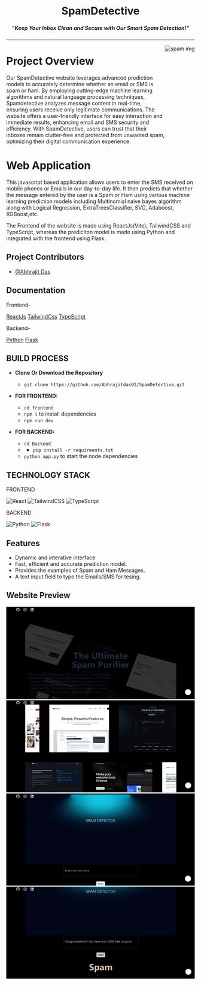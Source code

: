 <h1 align="center">SpamDetective</h1>
<h5 align="center">"Keep Your Inbox Clean and Secure with Our Smart Spam Detection!"</h5>

<hr>

<img align="right" height="300px" alt="spam img" src="https://c8.alamy.com/comp/P1NN0C/spam-word-cloud-concept-on-black-background-P1NN0C.jpg">

# Project Overview

Our SpamDetective website leverages advanced prediction models to accurately determine whether an email or SMS is spam or ham. By employing cutting-edge machine learning algorithms and natural language processing techniques, Spamdetective analyzes message content in real-time, ensuring users receive only legitimate communications. The website offers a user-friendly interface for easy interaction and immediate results, enhancing email and SMS security and efficiency. With SpamDetective, users can trust that their inboxes remain clutter-free and protected from unwanted spam, optimizing their digital communication experience.

# Web Application

This javascript based application allows users to enter the SMS received on mobile phones or Emails in our day-to-day life. It then predicts that whether the message entered by the user is a Spam or Ham using various machine learning prediction models including Multinomial naive bayes algorithm along with Logical Regression, ExtraTreesClassifier, SVC, Adaboost, XGBoost,etc.

The Frontend of the website is made using ReactJs(Vite), TailwindCSS and TypeScript, whereas the prediciton model is made using Python and integrated with the frontend using Flask.


## Project Contributors


- [@Abhrajit Das](https://github.com/Abhrajitdas02)
 

## Documentation
Frontend-

[ReactJs](https://react.dev/blog/2023/03/16/introducing-react-dev)
[TailwindCss](https://v2.tailwindcss.com/docs)
[TypeScript](https://www.typescriptlang.org/docs/)

Backend-

[Python](https://docs.python.org/3/)
[Flask](https://flask.palletsprojects.com/en/3.0.x/)


## BUILD PROCESS

- <b>Clone Or Download the Repository</b>
  - `git clone https://github.com/Abhrajitdas02/SpamDetective.git`
- <b>FOR FRONTEND:</b>
 
  - `cd frontend`
  - `npm i` to install dependencies
  - `npm run dev`
- <b>FOR BACKEND:</b>
  - `cd Backend`
  - - `pip install -r requirments.txt`
  - `python app.py` to start the node dependencies

## TECHNOLOGY STACK

FRONTEND

![React](https://img.shields.io/badge/react-%2320232a.svg?style=for-the-badge&logo=react&logoColor=%2361DAFB)
![TailwindCSS](https://img.shields.io/badge/tailwindcss-%2338B2AC.svg?style=for-the-badge&logo=tailwind-css&logoColor=white)
![TypeScript](https://img.shields.io/badge/typescript-%234ea94b.svg?style=for-the-badge&logo=typescript&logoColor=white)

BACKEND

![Python](https://img.shields.io/badge/python-%265949.svg?style=for-the-badge&logo=python&logoColor=white)
![Flask](https://img.shields.io/badge/flask-%23000.svg?style=for-the-badge&logo=flask&logoColor=white)

## Features

- Dynamic and interative interface 
- Fast, efficient and accurate prediction model.
- Provides the examples of Spam and Ham Messages.
- A text input field to type the Emails/SMS for tesing.


## Website Preview 
<img  src="img_templates/img0.png">
<img  src="img_templates/img1.png">
<img src="img_templates/img2.png">
<img src="img_templates/img3.png">


